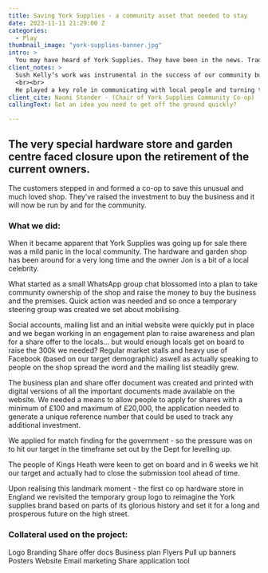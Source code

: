 ```yaml
---
title: Saving York Supplies - a community asset that needed to stay
date: 2023-11-11 21:29:00 Z
categories:
  - Play
thumbnail_image: "york-supplies-banner.jpg"
intro: >
  You may have heard of York Supplies. They have been in the news. Trading in the vibrant Birmingham suburb of Kings Heath since 1947, our very special hardware store and garden centre faced closure upon the retirement of the current owners. This is how we saved it. 
client_notes: >
  Sush Kelly’s work was instrumental in the success of our community buyout project. He has built our website, including application forms, and designed strong logos, clear brand identities and attractive professional documentation. And he did all this at speed  and with endless good humour and where necessary grace under fire. 
  <br><br>
  He played a key role in communicating with local people and turning them into investors, and we are enormously grateful. We look forward to continuing to work with Sush in the long term.
client_cite: Naomi Stander - (Chair of York Supplies Community Co-op)
callingText: Got an idea you need to get off the ground quickly?

---
```


## The very special hardware store and garden centre faced closure upon the retirement of the current owners.

The customers stepped in and formed a co-op to save this unusual and much loved shop. They’ve raised the investment to buy the business and it will now be run by and for the community.

### What we did:

When it became apparent that York Supplies was going up for sale there was a mild panic in the local community. The hardware and garden shop has been around for a very long time and the owner Jon is a bit of a local celebrity.

What started as a small WhatsApp group chat blossomed into a plan to take community ownership of the shop and raise the money to buy the business and the premises.
Quick action was needed and so once a temporary steering group was created we set about mobilising. 

Social accounts, mailing list and an initial website were quickly put in place and we began working in an engagement plan to raise awareness and plan for a share offer to the locals… but would enough locals get on board to raise the 300k we needed? 
Regular market stalls and heavy use of Facebook (based on our target demographic) aswell as actually speaking to people on the shop spread the word and the mailing list steadily grew.

The business plan and share offer document was created and printed with digital versions of all the important documents made available on the website. 
We needed a means to allow people to apply for shares with a minimum of £100 and maximum of £20,000, the application needed to generate a unique reference number that could be used to track any additional investment. 

We applied for match finding for the government - so the pressure was on to hit our target in the timeframe set out by the Dept for levelling up.

The people of Kings Heath were keen to get on board and in 6 weeks we hit our target and actually had to close the submission tool ahead of time. 

Upon realising this landmark moment - the first co op hardware store in England we revisited the temporary group logo to reimagine the York supplies brand based on parts of its glorious history and set it for a long and prosperous future on the high street. 

### Collateral used on the project: 
Logo
Branding
Share offer docs
Business plan
Flyers
Pull up banners 
Posters
Website
Email marketing
Share application tool

